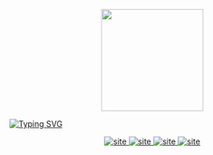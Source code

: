 <p align="center">
  <img width="180px" src="https://kaioeduardo.com/img/letra-k(2).png"/>
</p>
  
[![Typing SVG](https://readme-typing-svg.herokuapp.com?font=hack&size=40&center=true&vCenter=true&width=1000&lines=Kaio+Eduardo+Alves)](https://git.io/typing-svg)

<p align="center">

  <a href="https://kaioeduardo.com" target="_blank">
    <img src="https://img.shields.io/badge/website-000000?style=for-the-badge&logo=About.me&logoColor=white" alt="site">
  </a>
  <a href="https://www.linkedin.com/in/kaio-eduardo-alves-11605224a/" target="_blank">
    <img src="https://img.shields.io/badge/LinkedIn-0077B5?style=for-the-badge&logo=linkedin&logoColor=white" alt="site">
  </a>
  <a href="https://wa.me/5584991139690?text=Ol%C3%A1%21+Vim+pelo+seu+GitHub.">
    <img src="https://img.shields.io/badge/Whatsapp-25d366?style=for-the-badge&logo=whatsapp&logoColor=white" alt="site">
  </a>
  <a href="mailto:kaioeduardooficial@gmail.com" target="_blank">
    <img src="https://img.shields.io/badge/Gmail-D14836?style=for-the-badge&logo=gmail&logoColor=white" alt="site">
  </a> 
</p>
